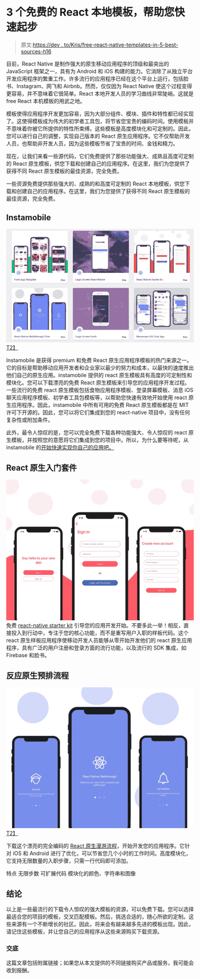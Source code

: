 # 3 个免费的 React 本地模板，帮助您快速起步

> 原文:[https://dev . to/Kris/free-react-native-templates-in-5-best-sources-h16](https://dev.to/kris/free-react-native-templates-in-5-best-sources-h16)

目前，React Native 是制作强大的原生移动应用程序的顶级和最突出的 JavaScript 框架之一，具有为 Android 和 iOS 构建的能力。它消除了从独立平台开发应用程序的繁重工作。许多流行的应用程序已经在这个平台上运行，包括脸书、Instagram、网飞和 Airbnb。然而，仅仅因为 React Native 使这个过程变得更容易，并不意味着它很简单。React 本地开发人员的学习曲线非常陡峭。这就是 free React 本机模板的用武之地。

模板使得应用程序开发更加容易，因为大部分组件、模块、插件和特性都已经实现了。这使得模板成为伟大的初学者工具包，将节省您宝贵的编码时间。使用模板并不意味着你被它所提供的特性所束缚。这些模板是高度模块化和可定制的。因此，您可以进行自己的调整，实现自己版本的 React 原生应用程序。它不仅帮助开发人员，也帮助非开发人员，因为这些模板节省了宝贵的时间、金钱和精力。

现在，让我们来看一些源代码，它们免费提供了那些功能强大、成熟且高度可定制的 React 原生模板，供您下载和创建自己的应用程序。在这里，我们为您提供了获得不同 React 原生模板的最佳资源，完全免费。

一些资源免费提供那些强大的、成熟的和高度可定制的 React 本地模板，供您下载和创建自己的应用程序。在这里，我们为您提供了获得不同 React 原生模板的最佳资源，完全免费。

## [](#instamobile)Instamobile

[![](img/e206f3670319730ffcb4d7dd822847f3.png)T2】](https://res.cloudinary.com/practicaldev/image/fetch/s--vc87siya--/c_limit%2Cf_auto%2Cfl_progressive%2Cq_auto%2Cw_880/https://kriss.io/wp-content/uploads/2019/09/img_5d846a12c3e84.png)

Instamobile 是获得 premium 和免费 React 原生应用程序模板的热门来源之一。它的目标是帮助移动应用开发者和企业家以最少的努力和成本，以最快的速度推出他们自己的原生应用。instamobile 提供的 react 原生模板具有高度的可定制性和模块化。您可以下载漂亮的免费 React 原生模板来引导您的应用程序开发过程。一些流行的免费 react 原生模板包括食物应用程序模板、登录屏幕模板、消息 iOS 聊天应用程序模板、初学者工具包模板等，以帮助您快速有效地开始使用 react 原生应用程序。因此，instamobile 中所有可用的免费 React 原生模板都是在 MIT 许可下开源的。因此，您可以将它们集成到您的 react-native 项目中，没有任何复杂性或附加条件。

此外，最令人惊叹的是，您可以完全免费下载各种功能强大、令人惊叹的 react 原生模板，并按照您的意愿将它们集成到您的项目中。所以，为什么要等待呢，从 instamobile 的[开始快速实现你自己的应用吧。](https://www.instamobile.io/mobile-templates/react-native-templates-free)

## [](#react-native-starter-kit)React 原生入门套件

[![](img/f68fc897881d4d3a8610df15ea453ede.png)](https://res.cloudinary.com/practicaldev/image/fetch/s--8ZVk980S--/c_limit%2Cf_auto%2Cfl_progressive%2Cq_auto%2Cw_880/https://www.instamobile.io/wp-content/uploads/2019/01/react-native-starter-kit-1024x768.png) 
免费 [react-native starter kit](https://www.instamobile.io/app-templates/react-native-starter-kit-firebase/) 引导您的应用开发开始。不要多此一举！相反，直接投入到行动中，专注于您的核心功能，而不是重写用户入职的样板代码。这个 react 原生样板应用程序使移动开发人员能够从零开始开发他们的 react 原生应用程序，具有广泛的用户注册和登录方面的流行功能，以及流行的 SDK 集成，如 Firebase 和脸书。

## [](#react-native-walkthrough-flow)反应原生预排流程

[![](img/7a62e591fc4c444f52858cbff0b273ed.png)T2】](https://res.cloudinary.com/practicaldev/image/fetch/s--q9oSuIHQ--/c_limit%2Cf_auto%2Cfl_progressive%2Cq_auto%2Cw_880/https://www.instamobile.io/wp-content/uploads/2019/01/react-native-walkthrough-600x450.png)

下载这个漂亮的完全编码的 [React 原生漫游流程](https://www.instamobile.io/app-templates/react-native-walkthrough-flow/)，开始开发您的应用程序。它针对 iOS 和 Android 进行了优化，可以节省您几个小时的工作时间。高度模块化，它支持无限数量的入职步骤，只需一行代码即可添加。

特点
无限步数
可扩展代码
模块化的颜色、字符串和图像

## [](#conclusion)结论

以上是一些最流行的下载令人惊叹的强大模板的资源，可以免费下载。您可以选择最适合您的项目的模板，交叉匹配模板。然后，挑选合适的，随心所欲的定制。这些来源有一个不断增长的社区。因此，将来会有越来越多先进的模板出现。因此，请记住这些模板，并让您自己的应用程序从这些来源购买下载资源。

### [](#disclosure)交底

这篇文章包括附属链接；如果您从本文提供的不同链接购买产品或服务，我可能会收到报酬。